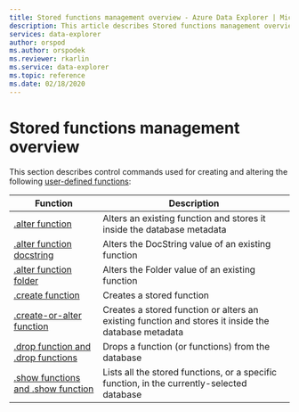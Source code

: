 ```yaml
---
title: Stored functions management overview - Azure Data Explorer | Microsoft Docs
description: This article describes Stored functions management overview in Azure Data Explorer.
services: data-explorer
author: orspod
ms.author: orspodek
ms.reviewer: rkarlin
ms.service: data-explorer
ms.topic: reference
ms.date: 02/18/2020
---
```

# Stored functions management overview
This section describes control commands used for creating and altering the following [user-defined functions](../query/functions/user-defined-functions.md):

|Function |Description|
|---------|-----------|
|[.alter function](alter-function.md) |Alters an existing function and stores it inside the database metadata |
|[.alter function docstring](alter-docstring-function.md) |Alters the DocString value of an existing function |
|[.alter function folder](alter-folder-function.md) |Alters the Folder value of an existing function |
|[.create function](create-function.md) |Creates a stored function |
|[.create-or-alter function](create-alter-function.md) |Creates a stored function or alters an existing function and stores it inside the database metadata |
|[.drop function and .drop functions](drop-function.md) |Drops a function (or functions) from the database |
|[.show functions and .show function](show-function.md) |Lists all the stored functions, or a specific function, in the currently-selected database |